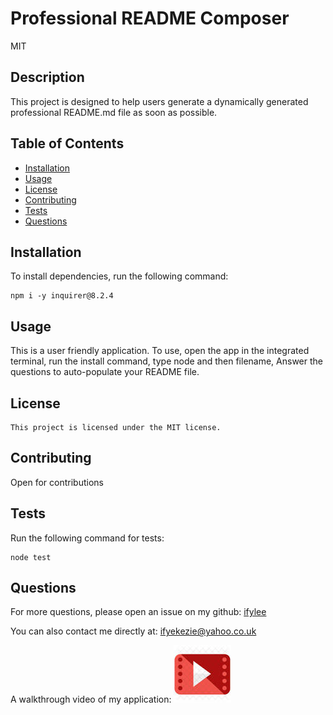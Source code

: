 
  # Professional README Composer
  MIT

  ## Description
  This project is designed to help users generate a dynamically generated professional README.md file as soon as possible.


  ## Table of Contents
  - [Installation](#installation)
  - [Usage](#usage)
  - [License](#license)
  - [Contributing](#contributing)
  - [Tests](#tests)
  - [Questions](#questions)


  ## Installation
  To install dependencies, run the following command:

  ```
  npm i -y inquirer@8.2.4  

  ```

  ## Usage
  This is a user friendly application. To use, open the app in the integrated terminal, run the install command, type node and then filename, Answer the questions to auto-populate your README file.
  

  ## License
    This project is licensed under the MIT license.

  ## Contributing
  Open for contributions

  ## Tests
  Run the following command for tests:
  ```
  node test
  ```


  ## Questions

  For more questions, please open an issue on my github: [ifylee](https://github.com/ifylee)

  You can also contact me directly at: [ifyekezie@yahoo.co.uk](mailto:ifyekezie@yahoo.co.uk)

A walkthrough video of my application: [![video image](./image.png)](https://drive.google.com/file/d/1Y3xW-hvpAtckOe-4lEeESHfdhUAhvibF/view?usp=sharing)

